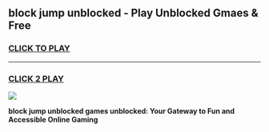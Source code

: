 
## block jump unblocked - Play Unblocked Gmaes & Free
<h3>
<a href="https://news.freeplayer.one?title=block_jump_unblocked&ref=23F">CLICK TO PLAY</a></h3>
<hr>

<h3>
<a href="https://news.freeplayer.one?title=block_jump_unblocked&ref=23F">CLICK 2 PLAY</a>
  
</h3>

<a href="https://news.freeplayer.one?title=block_jump_unblocked&ref=23F/"><img src="https://clearcache.store/games.png"></a>


**block jump unblocked games unblocked: Your Gateway to Fun and Accessible Online Gaming**
